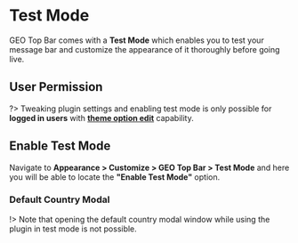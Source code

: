 # Test Mode

GEO Top Bar comes with a **Test Mode** which enables you to test your message bar and customize the appearance of it thoroughly before going live.

## User Permission

?> Tweaking plugin settings and enabling test mode is only possible for **logged in users** with **[theme option edit](https://codex.wordpress.org/Roles_and_Capabilities#edit_theme_options)** capability.

## Enable Test Mode

Navigate to **Appearance > Customize > GEO Top Bar > Test Mode** and here you will be able to locate the **"Enable Test Mode"** option.


### Default Country Modal

!> Note that opening the default country modal window while using the plugin in test mode is not possible.
